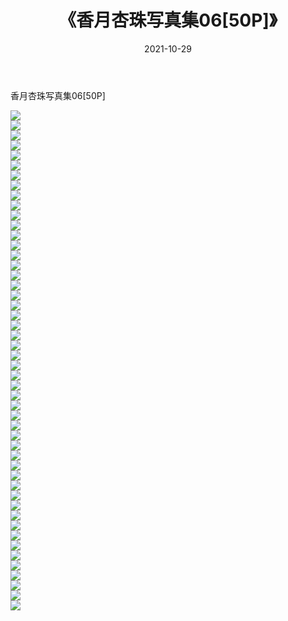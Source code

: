 ﻿---
layout: post
title:  《香月杏珠写真集06[50P]》
date:   2021-10-29
img: http://img.660000.xyz/Sharelink/性感/2021/香月杏珠写真集06[50P]/000.jpg
categories: [美女, 清纯, 唯美]
---

香月杏珠写真集06[50P]

  ![](http://img.660000.xyz/Sharelink/性感/2021/香月杏珠写真集06[50P]/001.jpg) <br> ![](http://img.660000.xyz/Sharelink/性感/2021/香月杏珠写真集06[50P]/002.jpg) <br> ![](http://img.660000.xyz/Sharelink/性感/2021/香月杏珠写真集06[50P]/003.jpg) <br> ![](http://img.660000.xyz/Sharelink/性感/2021/香月杏珠写真集06[50P]/004.jpg) <br> ![](http://img.660000.xyz/Sharelink/性感/2021/香月杏珠写真集06[50P]/005.jpg) <br> ![](http://img.660000.xyz/Sharelink/性感/2021/香月杏珠写真集06[50P]/006.jpg) <br> ![](http://img.660000.xyz/Sharelink/性感/2021/香月杏珠写真集06[50P]/007.jpg) <br> ![](http://img.660000.xyz/Sharelink/性感/2021/香月杏珠写真集06[50P]/008.jpg) <br> ![](http://img.660000.xyz/Sharelink/性感/2021/香月杏珠写真集06[50P]/009.jpg) <br> ![](http://img.660000.xyz/Sharelink/性感/2021/香月杏珠写真集06[50P]/010.jpg) <br> ![](http://img.660000.xyz/Sharelink/性感/2021/香月杏珠写真集06[50P]/011.jpg) <br> ![](http://img.660000.xyz/Sharelink/性感/2021/香月杏珠写真集06[50P]/012.jpg) <br> ![](http://img.660000.xyz/Sharelink/性感/2021/香月杏珠写真集06[50P]/013.jpg) <br> ![](http://img.660000.xyz/Sharelink/性感/2021/香月杏珠写真集06[50P]/014.jpg) <br> ![](http://img.660000.xyz/Sharelink/性感/2021/香月杏珠写真集06[50P]/015.jpg) <br> ![](http://img.660000.xyz/Sharelink/性感/2021/香月杏珠写真集06[50P]/016.jpg) <br> ![](http://img.660000.xyz/Sharelink/性感/2021/香月杏珠写真集06[50P]/017.jpg) <br> ![](http://img.660000.xyz/Sharelink/性感/2021/香月杏珠写真集06[50P]/018.jpg) <br> ![](http://img.660000.xyz/Sharelink/性感/2021/香月杏珠写真集06[50P]/019.jpg) <br> ![](http://img.660000.xyz/Sharelink/性感/2021/香月杏珠写真集06[50P]/020.jpg) <br> ![](http://img.660000.xyz/Sharelink/性感/2021/香月杏珠写真集06[50P]/021.jpg) <br> ![](http://img.660000.xyz/Sharelink/性感/2021/香月杏珠写真集06[50P]/022.jpg) <br> ![](http://img.660000.xyz/Sharelink/性感/2021/香月杏珠写真集06[50P]/023.jpg) <br> ![](http://img.660000.xyz/Sharelink/性感/2021/香月杏珠写真集06[50P]/024.jpg) <br> ![](http://img.660000.xyz/Sharelink/性感/2021/香月杏珠写真集06[50P]/025.jpg) <br> ![](http://img.660000.xyz/Sharelink/性感/2021/香月杏珠写真集06[50P]/026.jpg) <br> ![](http://img.660000.xyz/Sharelink/性感/2021/香月杏珠写真集06[50P]/027.jpg) <br> ![](http://img.660000.xyz/Sharelink/性感/2021/香月杏珠写真集06[50P]/028.jpg) <br> ![](http://img.660000.xyz/Sharelink/性感/2021/香月杏珠写真集06[50P]/029.jpg) <br> ![](http://img.660000.xyz/Sharelink/性感/2021/香月杏珠写真集06[50P]/030.jpg) <br> ![](http://img.660000.xyz/Sharelink/性感/2021/香月杏珠写真集06[50P]/031.jpg) <br> ![](http://img.660000.xyz/Sharelink/性感/2021/香月杏珠写真集06[50P]/032.jpg) <br> ![](http://img.660000.xyz/Sharelink/性感/2021/香月杏珠写真集06[50P]/033.jpg) <br> ![](http://img.660000.xyz/Sharelink/性感/2021/香月杏珠写真集06[50P]/034.jpg) <br> ![](http://img.660000.xyz/Sharelink/性感/2021/香月杏珠写真集06[50P]/035.jpg) <br> ![](http://img.660000.xyz/Sharelink/性感/2021/香月杏珠写真集06[50P]/036.jpg) <br> ![](http://img.660000.xyz/Sharelink/性感/2021/香月杏珠写真集06[50P]/037.jpg) <br> ![](http://img.660000.xyz/Sharelink/性感/2021/香月杏珠写真集06[50P]/038.jpg) <br> ![](http://img.660000.xyz/Sharelink/性感/2021/香月杏珠写真集06[50P]/039.jpg) <br> ![](http://img.660000.xyz/Sharelink/性感/2021/香月杏珠写真集06[50P]/040.jpg) <br> ![](http://img.660000.xyz/Sharelink/性感/2021/香月杏珠写真集06[50P]/041.jpg) <br> ![](http://img.660000.xyz/Sharelink/性感/2021/香月杏珠写真集06[50P]/042.jpg) <br> ![](http://img.660000.xyz/Sharelink/性感/2021/香月杏珠写真集06[50P]/043.jpg) <br> ![](http://img.660000.xyz/Sharelink/性感/2021/香月杏珠写真集06[50P]/044.jpg) <br> ![](http://img.660000.xyz/Sharelink/性感/2021/香月杏珠写真集06[50P]/045.jpg) <br> ![](http://img.660000.xyz/Sharelink/性感/2021/香月杏珠写真集06[50P]/046.jpg) <br> ![](http://img.660000.xyz/Sharelink/性感/2021/香月杏珠写真集06[50P]/047.jpg) <br> ![](http://img.660000.xyz/Sharelink/性感/2021/香月杏珠写真集06[50P]/048.jpg) <br> ![](http://img.660000.xyz/Sharelink/性感/2021/香月杏珠写真集06[50P]/049.jpg) <br> ![](http://img.660000.xyz/Sharelink/性感/2021/香月杏珠写真集06[50P]/050.jpg) <br>